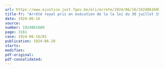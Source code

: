 ```yaml
---
url: https://www.ejustice.just.fgov.be/eli/arrete/1924/06/16/1924061600/justel
title-fr: "Arrêté royal pris en exécution de la la loi du 30 juillet 1923 concernant l'affichage des marchandises et denrées de première nécessité"
date: 1924-06-16
source:
number: 1924061600
page: 3161
case: 1924-06-16/01
publication: 1924-06-20
starts:
modifies:
pdf-original:
pdf-consolidated:
---
```



